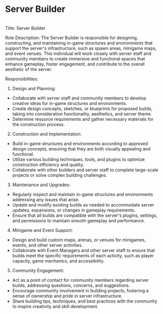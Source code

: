 # Server Builder

\
Title: Server Builder

Role Description: The Server Builder is responsible for designing, constructing, and maintaining in-game structures and environments that support the server's infrastructure, such as spawn areas, minigame maps, and event venues. This individual will work closely with server staff and community members to create immersive and functional spaces that enhance gameplay, foster engagement, and contribute to the overall aesthetic of the server.

Responsibilities:

1. Design and Planning:

* Collaborate with server staff and community members to develop creative ideas for in-game structures and environments.
* Create design concepts, sketches, or blueprints for proposed builds, taking into consideration functionality, aesthetics, and server theme.
* Determine resource requirements and gather necessary materials for the construction process.

2. Construction and Implementation:

* Build in-game structures and environments according to approved design concepts, ensuring that they are both visually appealing and functional.
* Utilize various building techniques, tools, and plugins to optimize construction efficiency and quality.
* Collaborate with other builders and server staff to complete large-scale projects or solve complex building challenges.

3. Maintenance and Upgrades:

* Regularly inspect and maintain in-game structures and environments addressing any issues that arise.
* Update and modify existing builds as needed to accommodate server updates, expansions, or changes in gameplay requirements.
* Ensure that all builds are compatible with the server's plugins, settings, and permissions to maintain smooth gameplay and performance.

4. Minigame and Event Support:

* Design and build custom maps, arenas, or venues for minigames, events, and other server activities.
* Collaborate with Event Managers and other server staff to ensure that builds meet the specific requirements of each activity, such as player capacity, game mechanics, and accessibility.

5. Community Engagement:

* Act as a point of contact for community members regarding server builds, addressing questions, concerns, and suggestions.
* Encourage community involvement in building projects, fostering a sense of ownership and pride in server infrastructure.
* Share building tips, techniques, and best practices with the community to inspire creativity and skill development.
